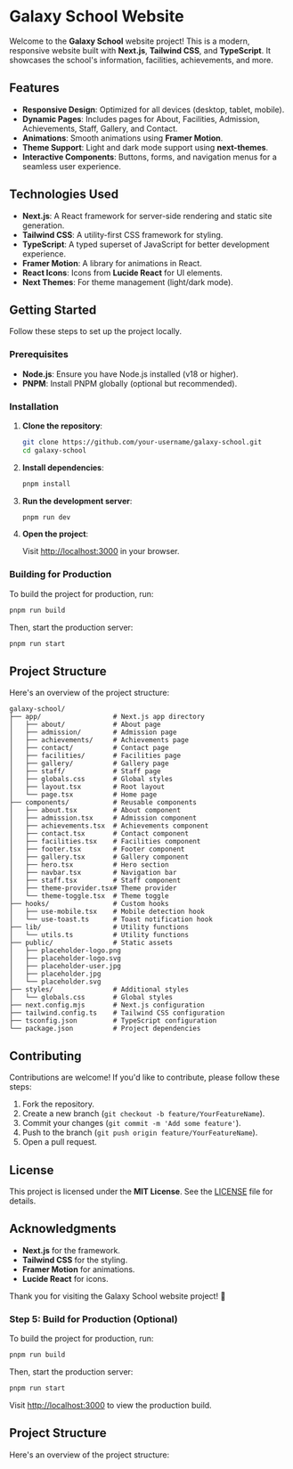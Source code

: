 # Galaxy School Website

Welcome to the **Galaxy School** website project! This is a modern, responsive website built with **Next.js**, **Tailwind CSS**, and **TypeScript**. It showcases the school's information, facilities, achievements, and more.

## Features

- **Responsive Design**: Optimized for all devices (desktop, tablet, mobile).
- **Dynamic Pages**: Includes pages for About, Facilities, Admission, Achievements, Staff, Gallery, and Contact.
- **Animations**: Smooth animations using **Framer Motion**.
- **Theme Support**: Light and dark mode support using **next-themes**.
- **Interactive Components**: Buttons, forms, and navigation menus for a seamless user experience.

## Technologies Used

- **Next.js**: A React framework for server-side rendering and static site generation.
- **Tailwind CSS**: A utility-first CSS framework for styling.
- **TypeScript**: A typed superset of JavaScript for better development experience.
- **Framer Motion**: A library for animations in React.
- **React Icons**: Icons from **Lucide React** for UI elements.
- **Next Themes**: For theme management (light/dark mode).

## Getting Started

Follow these steps to set up the project locally.

### Prerequisites

- **Node.js**: Ensure you have Node.js installed (v18 or higher).
- **PNPM**: Install PNPM globally (optional but recommended).

### Installation

1. **Clone the repository**:

   ```bash
   git clone https://github.com/your-username/galaxy-school.git
   cd galaxy-school
   ```

2. **Install dependencies**:

   ```bash
   pnpm install
   ```

3. **Run the development server**:

   ```bash
   pnpm run dev
   ```

4. **Open the project**:

   Visit [http://localhost:3000](http://localhost:3000) in your browser.

### Building for Production

To build the project for production, run:

```bash
pnpm run build
```

Then, start the production server:

```bash
pnpm run start
```

## Project Structure

Here's an overview of the project structure:

```
galaxy-school/
├── app/                  # Next.js app directory
│   ├── about/            # About page
│   ├── admission/        # Admission page
│   ├── achievements/     # Achievements page
│   ├── contact/          # Contact page
│   ├── facilities/       # Facilities page
│   ├── gallery/          # Gallery page
│   ├── staff/            # Staff page
│   ├── globals.css       # Global styles
│   ├── layout.tsx        # Root layout
│   └── page.tsx          # Home page
├── components/           # Reusable components
│   ├── about.tsx         # About component
│   ├── admission.tsx     # Admission component
│   ├── achievements.tsx  # Achievements component
│   ├── contact.tsx       # Contact component
│   ├── facilities.tsx    # Facilities component
│   ├── footer.tsx        # Footer component
│   ├── gallery.tsx       # Gallery component
│   ├── hero.tsx          # Hero section
│   ├── navbar.tsx        # Navigation bar
│   ├── staff.tsx         # Staff component
│   ├── theme-provider.tsx# Theme provider
│   └── theme-toggle.tsx  # Theme toggle
├── hooks/                # Custom hooks
│   ├── use-mobile.tsx    # Mobile detection hook
│   └── use-toast.ts      # Toast notification hook
├── lib/                  # Utility functions
│   └── utils.ts          # Utility functions
├── public/               # Static assets
│   ├── placeholder-logo.png
│   ├── placeholder-logo.svg
│   ├── placeholder-user.jpg
│   ├── placeholder.jpg
│   └── placeholder.svg
├── styles/               # Additional styles
│   └── globals.css       # Global styles
├── next.config.mjs       # Next.js configuration
├── tailwind.config.ts    # Tailwind CSS configuration
├── tsconfig.json         # TypeScript configuration
└── package.json          # Project dependencies
```

## Contributing

Contributions are welcome! If you'd like to contribute, please follow these steps:

1. Fork the repository.
2. Create a new branch (`git checkout -b feature/YourFeatureName`).
3. Commit your changes (`git commit -m 'Add some feature'`).
4. Push to the branch (`git push origin feature/YourFeatureName`).
5. Open a pull request.

## License

This project is licensed under the **MIT License**. See the [LICENSE](LICENSE) file for details.

## Acknowledgments

- **Next.js** for the framework.
- **Tailwind CSS** for the styling.
- **Framer Motion** for animations.
- **Lucide React** for icons.

Thank you for visiting the Galaxy School website project! 🚀

### Step 5: Build for Production (Optional)

To build the project for production, run:

```bash
pnpm run build
```

Then, start the production server:

```bash
pnpm run start
```

Visit [http://localhost:3000](http://localhost:3000) to view the production build.

## Project Structure

Here's an overview of the project structure:
